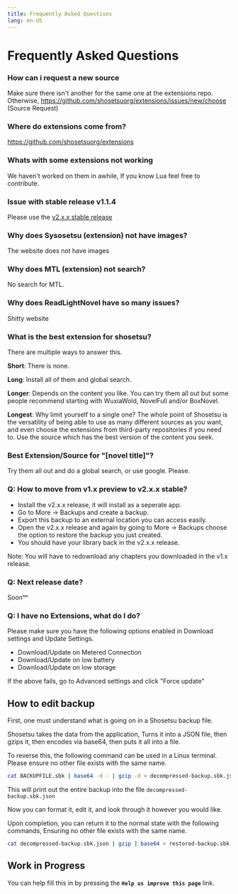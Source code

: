 ```yaml
---
title: Frequently Asked Questions
lang: en-US
---
```


# Frequently Asked Questions

### How can i request a new source

Make sure there isn't another for the same one at the extensions repo. Otherwise, https://github.com/shosetsuorg/extensions/issues/new/choose (Source Request)

### Where do extensions come from?

https://github.com/shosetsuorg/extensions

### Whats with some extensions not working

We haven't worked on them in awhile, If you know Lua feel free to contribute.

### Issue with stable release v1.1.4

Please use the [v2.x.x stable release](https://gitlab.com/shosetsuorg/shosetsu/-/releases/permalink/latest)

### Why does Sysosetsu (extension) not have images?

The website does not have images

### Why does MTL (extension) not search?

No search for MTL.

### Why does ReadLightNovel have so many issues?

Shitty website

### What is the best extension for shosetsu?

There are multiple ways to answer this.

**Short**: There is none.

**Long**: Install all of them and global search.

**Longer**: Depends on the content you like. You can try them all out but some people recommend starting with WuxiaWold, NovelFull and/or BoxNovel.

**Longest**: Why limit yourself to a single one? 
The whole point of Shosetsu is the versatility of being able to use as many different sources as you want, 
and even choose the extensions from third-party repositories if you need to. 
Use the source which has the best version of the content you seek. 

### Best Extension/Source for "[novel title]"?

Try them all out and do a global search, or use google. Please.

### Q: How to move from v1.x preview to v2.x.x stable?

- Install the v2.x.x release, it will install as a seperate app.
- Go to More → Backups and create a backup.
- Export this backup to an external location you can access easily.
- Open the v2.x.x release and again by going to More → Backups choose the option to restore the backup you just created.
- You should have your library back in the v2.x.x release.

Note: You will have to redownload any chapters you downloaded in the v1.x release.

### Q: Next release date?

Soonᵗᵐ

### Q: I have no Extensions, what do I do?

Please make sure you have the following options enabled in Download settings and Update Settings.

- Download/Update on Metered Connection
- Download/Update on low battery
- Download/Update on low storage

If the above fails, go to Advanced settings and click "Force update"

## How to edit backup

First, one must understand what is going on in a Shosetsu backup file.

Shosetsu takes the data from the application, Turns it into a JSON file, then gzips it, then encodes via base64, then puts it all into a file.

To reverse this, the following command can be used in a Linux terminal. 
Please ensure no other file exists with the same name.

```bash
cat BACKUPFILE.sbk | base64 -d - | gzip -d > decompressed-backup.sbk.json
```
This will print out the entire backup into the file `decompressed-backup.sbk.json`

Now you can format it, edit it, and look through it however you would like.

Upon completion, you can return it to the normal state with the following commands,
Ensuring no other file exists with the same name.

```bash
cat decompressed-backup.sbk.json | gzip | base64 > restored-backup.sbk
```

## Work in Progress
You can help fill this in by pressing the **`Help us improve this page`** link.
